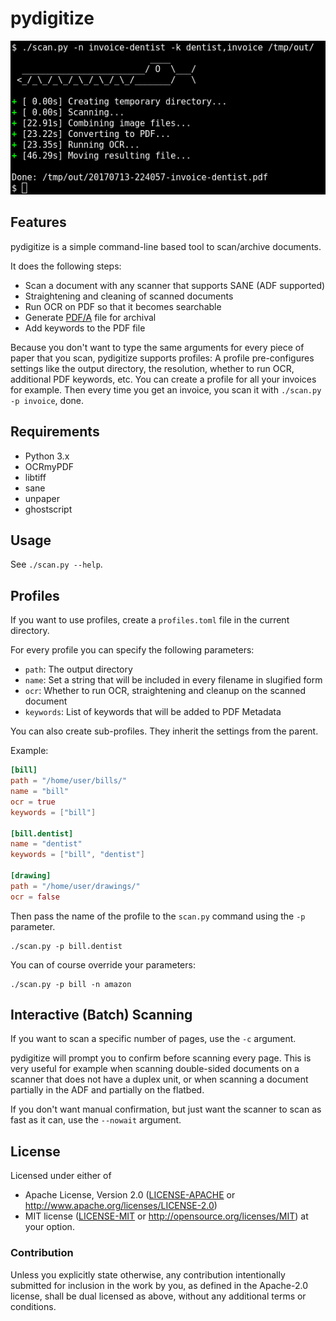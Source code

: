 # pydigitize

![Example screenshot](example.png)

## Features

pydigitize is a simple command-line based tool to scan/archive documents.

It does the following steps:

- Scan a document with any scanner that supports SANE (ADF supported)
- Straightening and cleaning of scanned documents
- Run OCR on PDF so that it becomes searchable
- Generate [PDF/A](https://en.wikipedia.org/wiki/PDF/a) file for archival
- Add keywords to the PDF file

Because you don't want to type the same arguments for every piece of paper that
you scan, pydigitize supports profiles: A profile pre-configures settings like
the output directory, the resolution, whether to run OCR, additional PDF
keywords, etc. You can create a profile for all your invoices for example. Then
every time you get an invoice, you scan it with `./scan.py -p invoice`, done.

## Requirements

- Python 3.x
- OCRmyPDF
- libtiff
- sane
- unpaper
- ghostscript

## Usage

See `./scan.py --help`.

## Profiles

If you want to use profiles, create a `profiles.toml` file in the current
directory.

For every profile you can specify the following parameters:

- `path`: The output directory
- `name`: Set a string that will be included in every filename in slugified form
- `ocr`: Whether to run OCR, straightening and cleanup on the scanned document
- `keywords`: List of keywords that will be added to PDF Metadata

You can also create sub-profiles. They inherit the settings from the parent.

Example:

```toml
[bill]
path = "/home/user/bills/"
name = "bill"
ocr = true
keywords = ["bill"]

[bill.dentist]
name = "dentist"
keywords = ["bill", "dentist"]

[drawing]
path = "/home/user/drawings/"
ocr = false
```

Then pass the name of the profile to the `scan.py` command using the `-p`
parameter.

    ./scan.py -p bill.dentist

You can of course override your parameters:

    ./scan.py -p bill -n amazon

## Interactive (Batch) Scanning

If you want to scan a specific number of pages, use the `-c` argument.

pydigitize will prompt you to confirm before scanning every page. This is very
useful for example when scanning double-sided documents on a scanner that does
not have a duplex unit, or when scanning a document partially in the ADF and
partially on the flatbed.

If you don't want manual confirmation, but just want the scanner to scan as
fast as it can, use the `--nowait` argument.

## License

Licensed under either of

 * Apache License, Version 2.0 ([LICENSE-APACHE](LICENSE-APACHE) or
   http://www.apache.org/licenses/LICENSE-2.0)
 * MIT license ([LICENSE-MIT](LICENSE-MIT) or
   http://opensource.org/licenses/MIT) at your option.

### Contribution

Unless you explicitly state otherwise, any contribution intentionally submitted
for inclusion in the work by you, as defined in the Apache-2.0 license, shall
be dual licensed as above, without any additional terms or conditions.
